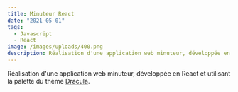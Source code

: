 ```yaml
---
title: Minuteur React
date: "2021-05-01"
tags:
  - Javascript
  - React
image: /images/uploads/400.png
description: Réalisation d'une application web minuteur, développée en React et utilisant la palette du thème Dracula
---
```


Réalisation d'une application web minuteur, développée en React et utilisant la palette du thème [Dracula](https://www.draculatheme.com).